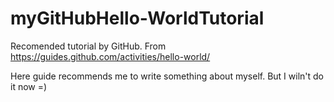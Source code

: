 # myGitHubHello-WorldTutorial
Recomended tutorial by GitHub.
From https://guides.github.com/activities/hello-world/

Here guide recommends me to write something about myself. But I wiln't do it now =)
